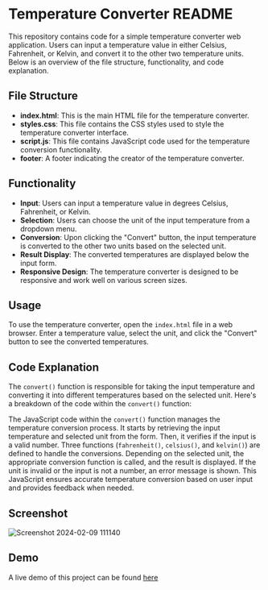# Temperature Converter README

This repository contains code for a simple temperature converter web application. Users can input a temperature value in either Celsius, Fahrenheit, or Kelvin, and convert it to the other two temperature units. Below is an overview of the file structure, functionality, and code explanation.

## File Structure

- **index.html**: This is the main HTML file for the temperature converter.
- **styles.css**: This file contains the CSS styles used to style the temperature converter interface.
- **script.js**: This file contains JavaScript code used for the temperature conversion functionality.
- **footer**: A footer indicating the creator of the temperature converter.

## Functionality

- **Input**: Users can input a temperature value in degrees Celsius, Fahrenheit, or Kelvin.
- **Selection**: Users can choose the unit of the input temperature from a dropdown menu.
- **Conversion**: Upon clicking the "Convert" button, the input temperature is converted to the other two units based on the selected unit.
- **Result Display**: The converted temperatures are displayed below the input form.
- **Responsive Design**: The temperature converter is designed to be responsive and work well on various screen sizes.

## Usage

To use the temperature converter, open the `index.html` file in a web browser. Enter a temperature value, select the unit, and click the "Convert" button to see the converted temperatures.

## Code Explanation

The `convert()` function is responsible for taking the input temperature and converting it into different temperatures based on the selected unit. Here's a breakdown of the code within the `convert()` function:

The JavaScript code within the `convert()` function manages the temperature conversion process. It starts by retrieving the input temperature and selected unit from the form. Then, it verifies if the input is a valid number. Three functions (`fahrenheit()`, `celsius()`, and `kelvin()`) are defined to handle the conversions. Depending on the selected unit, the appropriate conversion function is called, and the result is displayed. If the unit is invalid or the input is not a number, an error message is shown. This JavaScript ensures accurate temperature conversion based on user input and provides feedback when needed.

## Screenshot
![Screenshot 2024-02-09 111140](https://github.com/TracyK10/OIBSIP/assets/107494362/6ee1c0b7-a195-4ece-8935-34014c6be8e4)

## Demo
A live demo of this project can be found [here](https://temp-converter-delta.vercel.app/)
